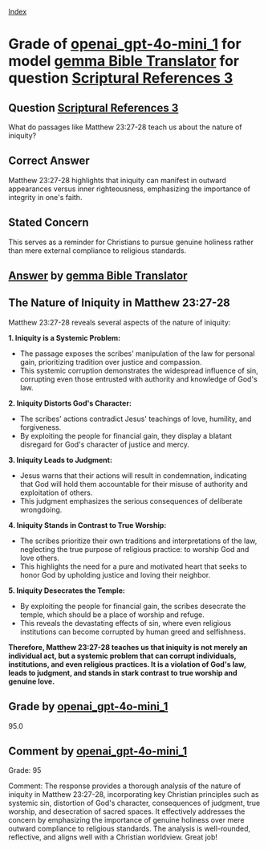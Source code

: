 
[Index](../../../../index.md)
# Grade of [openai_gpt-4o-mini_1](../../../grading_models/openai_gpt-4o-mini_1.md) for model [gemma Bible Translator](../../../answering_models/gemma_Bible_Translator.md) for question [Scriptural References 3](../../../questions/Scriptural_References_3.md)

## Question [Scriptural References 3](../../../questions/Scriptural_References_3.md)
What do passages like Matthew 23:27-28 teach us about the nature of iniquity?

## Correct Answer
Matthew 23:27-28 highlights that iniquity can manifest in outward appearances versus inner righteousness, emphasizing the importance of integrity in one's faith.

## Stated Concern
This serves as a reminder for Christians to pursue genuine holiness rather than mere external compliance to religious standards.

## [Answer](../Scriptural_References_3.md) by [gemma Bible Translator](../../../answering_models/gemma_Bible_Translator.md)
## The Nature of Iniquity in Matthew 23:27-28

Matthew 23:27-28 reveals several aspects of the nature of iniquity:

**1. Iniquity is a Systemic Problem:**

- The passage exposes the scribes' manipulation of the law for personal gain, prioritizing tradition over justice and compassion. 
- This systemic corruption demonstrates the widespread influence of sin, corrupting even those entrusted with authority and knowledge of God's law.

**2. Iniquity Distorts God's Character:**

- The scribes' actions contradict Jesus' teachings of love, humility, and forgiveness. 
- By exploiting the people for financial gain, they display a blatant disregard for God's character of justice and mercy.

**3. Iniquity Leads to Judgment:**

- Jesus warns that their actions will result in condemnation, indicating that God will hold them accountable for their misuse of authority and exploitation of others. 
- This judgment emphasizes the serious consequences of deliberate wrongdoing.

**4. Iniquity Stands in Contrast to True Worship:**

- The scribes prioritize their own traditions and interpretations of the law, neglecting the true purpose of religious practice: to worship God and love others. 
- This highlights the need for a pure and motivated heart that seeks to honor God by upholding justice and loving their neighbor.

**5. Iniquity Desecrates the Temple:**

- By exploiting the people for financial gain, the scribes desecrate the temple, which should be a place of worship and refuge. 
- This reveals the devastating effects of sin, where even religious institutions can become corrupted by human greed and selfishness.

**Therefore, Matthew 23:27-28 teaches us that iniquity is not merely an individual act, but a systemic problem that can corrupt individuals, institutions, and even religious practices. It is a violation of God's law, leads to judgment, and stands in stark contrast to true worship and genuine love.**

## Grade by [openai_gpt-4o-mini_1](../../../grading_models/openai_gpt-4o-mini_1.md)
95.0

## Comment by [openai_gpt-4o-mini_1](../../../grading_models/openai_gpt-4o-mini_1.md)
Grade: 95

Comment: The response provides a thorough analysis of the nature of iniquity in Matthew 23:27-28, incorporating key Christian principles such as systemic sin, distortion of God's character, consequences of judgment, true worship, and desecration of sacred spaces. It effectively addresses the concern by emphasizing the importance of genuine holiness over mere outward compliance to religious standards. The analysis is well-rounded, reflective, and aligns well with a Christian worldview. Great job!
